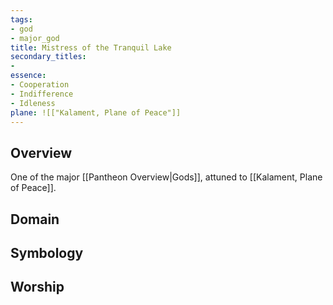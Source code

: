 ```yaml
---
tags:
- god
- major_god
title: Mistress of the Tranquil Lake
secondary_titles:
- 
essence:
- Cooperation
- Indifference
- Idleness
plane: ![["Kalament, Plane of Peace"]]
---
```

## Overview
One of the major [[Pantheon Overview|Gods]], attuned to [[Kalament, Plane of Peace]].
## Domain

## Symbology

## Worship
